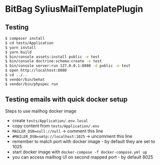 # BitBag SyliusMailTemplatePlugin

## Testing

```bash
$ composer install
$ cd tests/Application
$ yarn install
$ yarn build
$ bin/console assets:install public -e test
$ bin/console doctrine:schema:create -e test
$ bin/console server:run 127.0.0.1:8080 -d public -e test
$ open http://localhost:8080
$ cd ../..
$ vendor/bin/behat
$ vendor/bin/phpspec run
```
## Testing emails with quick docker setup

Steps to use mailhog docker image
- create `tests/Application/.env.local`
- copy content from `tests/Application/.env`
- `MAILER_DSN=null://null` -> comment this line
- `#MAILER_DSN=smtp://localhost:1025` -> uncomment this line
- remember to match port with docker image - by default they are set to 1025
- start docker image with `docker-compose -f docker-compose.yml up`
- you can access mailhog UI on second mapped port - by default 8025

